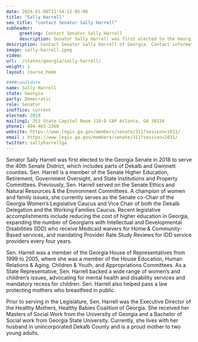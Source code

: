 ```yaml
---
date: 2024-01-08T11:54:12-05:00
title: "Sally Harrell"
seo_title: "contact Senator Sally Harrell"
subheader:
     greeting: Contact Senator Sally Harrell
     description: Senator Sally Harrell was first elected to the Georgia Senate in 2018 to serve the 40th Senate District, which includes parts of Dekalb and Gwinnett counties. Sen. Harrell is a member of the Senate Higher Education, Retirement, Government Oversight, and State Institutions and Property Committees.
description: Contact Senator Sally Harrell of Georgia. Contact information for Sally Harrell includes email address, phone number, and mailing address.
image: sally-harrell.jpeg
video:
url:  /states/georgia/sally-harrell/
weight: 1
layout: course_home

####candidate
name: Sally Harrell
state: Georgia
party: Democratic
role: Senator
inoffice: current
elected: 2019
mailing1: 353 State Capitol Room 110-D CAP Atlanta, GA 30334
phone1: 404-463-2260
website: https://www.legis.ga.gov/members/senate/311?session=1031/
email : https://www.legis.ga.gov/members/senate/311?session=1031/
twitter: sallyharrellga
---
```


Senator Sally Harrell was first elected to the Georgia Senate in 2018 to serve the 40th Senate District, which includes parts of Dekalb and Gwinnett counties. Sen. Harrell is a member of the Senate Higher Education, Retirement, Government Oversight, and State Institutions and Property Committees. Previously, Sen. Harrell served on the Senate Ethics and Natural Resources & the Environment Committees. A champion of women and family issues, she currently serves as the Senate co-Chair of the Georgia Women’s Legislative Caucus and Vice Chair of both the Dekalb Delegation and the Working Families Caucus. Recent legislative accomplishments include reducing the cost of higher education in Georgia, expanding the number of Georgians with Intellectual and Developmental Disabilities (IDD) who receive Medicaid waivers for Home & Community-Based services, and mandating Provider Rate Study Reviews for IDD service providers every four years.

Sen. Harrell was a member of the Georgia House of Representatives from 1999 to 2005, where she was a member of the House Education, Human Relations & Aging, Children & Youth, and Appropriations Committees. As a State Representative, Sen. Harrell backed a wide range of women’s and children’s issues, advocating for mental health and disability services and mandatory recess for children. Sen. Harrell also helped pass a law protecting mothers who breastfeed in public.

Prior to serving in the Legislature, Sen. Harrell was the Executive Director of the Healthy Mothers, Healthy Babies Coalition of Georgia. She received her Masters of Social Work from the University of Georgia and a Bachelor of Social work from Georgia State University. Currently, she lives with her husband in unincorporated Dekalb County and is a proud mother to two young adults.
